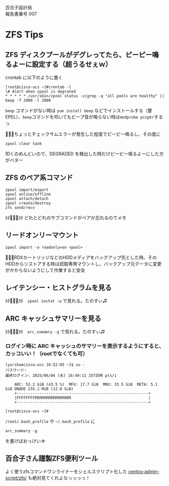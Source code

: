 百合子設計局  
報告書番号 007

# ZFS Tips

## ZFS ディスクプールがデグレってたら、ピーピー鳴るよーに設定する（超うるせぇｗ）
crontab に以下のように書く
```
[root@cisco-ucs ~]#crontab -l
\# Alert when zpool is degrated
* * * * * /usr/sbin/zpool status -x|grep -q "all pools are healthy" || beep -f 2000 -l 2000
```

`beep` コマンドがない時は `yum install beep` などでインストールする（要EPEL）、`beep`コマンドを叩いてもビープ音が鳴らない時は`modprobe pcspkr`するっ

🙍🏻‍♀️ちょっとチェックサムエラーが発生した程度でピーピー鳴るし、その度に

`zpool clear tank`

叩くのめんどいので、DEGRADED を検出した時だけピーピー鳴るよーにした方がベター


## ZFS のペア系コマンド
```
zpool import/export
zpool online/offline
zpool attach/detach
zpool create/destroy
zfs send/recv
```

ｶﾀ👩🏻‍💻ｶﾀ どれとどれのサブコマンドがペアか忘れるのでメモ

## リードオンリーマウント
```
zpool import -o readonly=on <pool>
```
👩🏻‍💻RDXカートリッジなどのHDDメディアをバックアップ先とした時、そのHDDからリストアする時は読取専用マウントし、バックアップ元データに変更がかからないようにして作業すると安全


## レイテンシー・ヒストグラムを見る
ｶﾀ👩🏻‍💻ｶﾀ　`zpool iostat -w` で見れる。たのすぃ♫

## ARC キャッシュサマリーを見る
ｶﾀ👩🏻‍💻ｶﾀ　`arc_sumamry -g` で見れる。たのすぃ♫


### ログイン時に ARC キャッシュのサマリーを表示するようにすると、カッコいい！（rootでなくても可）
```
[yuriko☢cisco-ucs 16:52:05 ~]$ su -
パスワード:
最終ログイン: 2025/06/04 (水) 16:49:11 JST日時 pts/1

    ARC: 52.2 GiB (43.5 %)  MFU: 17.7 GiB  MRU: 33.5 GiB  META: 5.1 GiB DNODE 235.1 MiB (12.0 GiB)
    +----------------------------------------------------------+
    |FFFFFFFFRRRRRRRRRRRRRRRR                                  |
    +----------------------------------------------------------+

[root@cisco-ucs ~]#
```

`/root/.bash_profile` や `~/.bash_profile` に

```
arc_summary -g
```
を書けばおっけい☆

## 百合子さん謹製ZFS便利ツール
よく使うzfsコマンドワンライナーをシェルスクリプト化した [centos-admin-script/zfs/](https://github.com/IchikawaYukko/centos-admin-script/tree/master/zfs) も絶対見てくれよなっっっっ！

